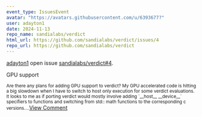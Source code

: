 ```yaml
---
event_type: IssuesEvent
avatar: "https://avatars.githubusercontent.com/u/6393677?"
user: adayton1
date: 2024-11-13
repo_name: sandialabs/verdict
html_url: https://github.com/sandialabs/verdict/issues/4
repo_url: https://github.com/sandialabs/verdict
---
```


<a href='https://github.com/adayton1' target='_blank'>adayton1</a> open issue <a href='https://github.com/sandialabs/verdict/issues/4' target='_blank'>sandialabs/verdict#4</a>.

<p>GPU support</p><small>Are there any plans for adding GPU support to verdict? My GPU accelerated code is hitting a big slowdown when I have to switch to host only execution for some verdict evaluations. It looks to me as if porting verdict would mostly involve adding `__host__ __device__` specifiers to functions and switching from std:: math functions to the corresponding c versions....</small><a href='https://github.com/sandialabs/verdict/issues/4' target='_blank'>View Comment</a>
